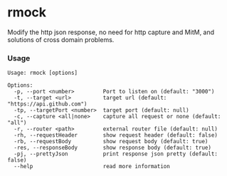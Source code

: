 # rmock

Modify the http json response, no need for http capture and MitM, and solutions of cross domain problems.

### Usage

```
Usage: rmock [options]

Options:
  -p, --port <number>         Port to listen on (default: "3000")
  -t, --target <url>          target url (default: "https://api.github.com")
  -tp, --targetPort <number>  target port (default: null)
  -c, --capture <all|none>    capture all request or none (default: "all")
  -r, --router <path>         external router file (default: null)
  -rh, --requestHeader        show request header (default: false)
  -rb, --requestBody          show request body (default: true)
  -res, --responseBody        show response body (default: true)
  -pj, --prettyJson           print response json pretty (default: false)
  --help                      read more information
```
